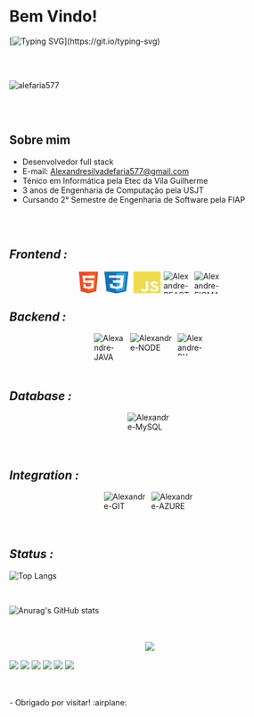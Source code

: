# Bem Vindo!

[![Typing SVG](https://readme-typing-svg.demolab.com?font=Fira+Code&size=18&pause=1000&color=DAA520&random=false&width=435&lines=Olá!+Meu+nome+é+Alexandre!)](https://git.io/typing-svg)

<br>
<br>

<p align="left"> <img src="https://komarev.com/ghpvc/?username=alefaria577&label=Profile%20views&color=0e75b6&style=flat" alt="alefaria577" /> </p>

<br>
<br>

## Sobre mim

- Desenvolvedor full stack
- E-mail: Alexandresilvadefaria577@gmail.com
- Ténico em Informática pela Etec da Vila Guilherme
- 3 anos de Engenharia de Computação pela USJT
- Cursando 2° Semestre de Engenharia de Software pela FIAP
   
<br>
<br>

## *Frontend :*
<div align="start">
   <div style="display: flex; justify-content: center; gap:5px;">
      <img align="center" alt="Alexandre-HTML" height="40" width="40" src="https://raw.githubusercontent.com/devicons/devicon/master/icons/html5/html5-original.svg">
      <img align="center" alt="Alexandre-CSS" height="40" width="50" src="https://raw.githubusercontent.com/devicons/devicon/master/icons/css3/css3-original.svg">
      <img align="center" alt="Alexandre-JS" height="40" width="50" src="https://raw.githubusercontent.com/devicons/devicon/master/icons/javascript/javascript-plain.svg">
      <img align="center" alt="Alexandre-REACT" height="40" width="50" src="https://cdn.jsdelivr.net/gh/devicons/devicon/icons/react/react-original.svg" />      
      <img align="center" alt="Alexandre-FIGMA" height="40" width="50" src="https://cdn.jsdelivr.net/gh/devicons/devicon/icons/figma/figma-original.svg" />
   </div>
</div>

## *Backend :*
<div align="start">
   <div style="display: flex; justify-content: center; gap:5px;">
      <img align="center" alt="Alexandre-JAVA" height="50" width="60" src="https://cdn.jsdelivr.net/gh/devicons/devicon/icons/java/java-original-wordmark.svg" />
      <img align="center" alt="Alexandre-NODE" height="70" width="80" src="https://cdn.jsdelivr.net/gh/devicons/devicon@latest/icons/nodejs/nodejs-original-wordmark.svg" />
      <img align="center" alt="Alexandre-PY" height="40" width="50" src="https://cdn.jsdelivr.net/gh/devicons/devicon/icons/python/python-original.svg" />  
   </div>
</div>

## *Database :*
<div align="start">
   <div style="display: flex; justify-content: center; gap:5px;"> 
      <img align="center" alt="Alexandre-MySQL" height="70" width="80" src="https://cdn.jsdelivr.net/gh/devicons/devicon/icons/mysql/mysql-original-wordmark.svg" />
   </div>
</div>

## *Integration :*
<div align="start">
   <div style="display: flex; justify-content: center; gap:5px;"> 
      <img align="center" alt="Alexandre-GIT" height="70" width="80" src="https://cdn.jsdelivr.net/gh/devicons/devicon@latest/icons/git/git-plain-wordmark.svg" />
      <img align="center" alt="Alexandre-AZURE" height="70" width="80" src="https://cdn.jsdelivr.net/gh/devicons/devicon@latest/icons/azure/azure-original-wordmark.svg" />
   </div>
</div>


## *Status :*

![Top Langs](https://github-readme-stats.vercel.app/api/top-langs/?username=alefaria577&hide_progress=true)

<br>

![Anurag's GitHub stats](https://github-readme-stats.vercel.app/api?username=alefaria577\&rank_icon=github&hide=stars,issues&theme=highcontrast)<br>

<br>
<br>

<div align="center">
  <a href="https://github.com/alefaria577">
    <img src="https://github-readme-streak-stats.herokuapp.com/?user=alefaria577&theme=react&hide_border=false&exclude_days=Sun&locale=pt_BR" />
  </a>
</div>


<code><img height="20" src="https://img.shields.io/badge/C-00599C?style=for-the-badge&logo=c&logoColor=white"></code>
<code><img height="20" src="https://img.shields.io/badge/Java-ED8B00?style=for-the-badge&logo=java&logoColor=white"></code>
<code><img height="20" src="https://img.shields.io/badge/JavaScript-323330?style=for-the-badge&logo=javascript&logoColor=F7DF1E"></code>
<code><img height="20" src="https://img.shields.io/badge/CSS3-1572B6?style=for-the-badge&logo=css3&logoColor=white"></code>
<code><img height="20" src="https://img.shields.io/badge/React-20232A?style=for-the-badge&logo=react&logoColor=61DAFB"></code>
<code><img height="20" src="https://img.shields.io/badge/Node%20js-339933?style=for-the-badge&logo=nodedotjs&logoColor=white"></code>

 <br>
<br>
- Obrigado por visitar! :airplane:
